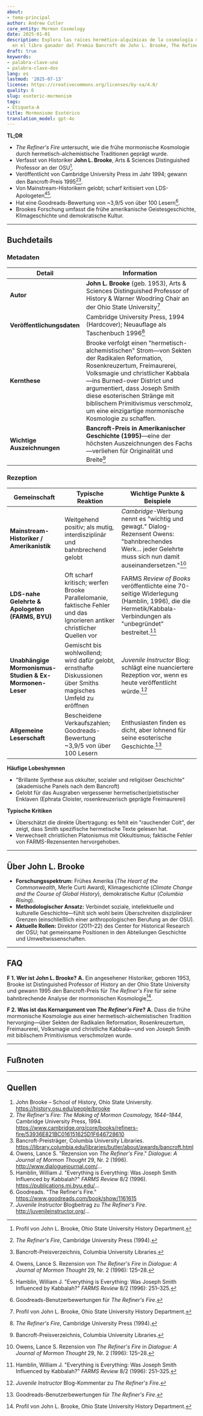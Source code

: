 ```yaml
---
about:
- tema-principal
author: Andrew Cutler
core_entity: Mormon Cosmology
date: 2025-01-01
description: Explora las raíces hermético-alquímicas de la cosmología mormona temprana
  en el libro ganador del Premio Bancroft de John L. Brooke, The Refiner's Fire.
draft: true
keywords:
- palabra-clave-uno
- palabra-clave-dos
lang: es
lastmod: '2025-07-13'
license: https://creativecommons.org/licenses/by-sa/4.0/
quality: 6
slug: esoteric-mormonism
tags:
- Etiqueta-A
title: Mormonismo Esotérico
translation_model: gpt-4o
---
```


**TL;DR** <!-- ≤ 100 words, 3-7 bullets -->

- *The Refiner's Fire* untersucht, wie die frühe mormonische Kosmologie durch hermetisch-alchemistische Traditionen geprägt wurde.
- Verfasst von Historiker **John L. Brooke**, Arts & Sciences Distinguished Professor an der OSU[^1].
- Veröffentlicht von Cambridge University Press im Jahr 1994; gewann den Bancroft-Preis 1995[^2][^3].
- Von Mainstream-Historikern gelobt; scharf kritisiert von LDS-Apologeten[^4][^5].
- Hat eine Goodreads-Bewertung von ~3,9/5 von über 100 Lesern[^6].
- Brookes Forschung umfasst die frühe amerikanische Geistesgeschichte, Klimageschichte und demokratische Kultur.

---

## Buchdetails

### Metadaten

| Detail               | Information                                                                                                                                                    |
|----------------------|----------------------------------------------------------------------------------------------------------------------------------------------------------------|
| **Autor** | **John L. Brooke** (geb. 1953), Arts & Sciences Distinguished Professor of History & Warner Woodring Chair an der Ohio State University[^1] |
| **Veröffentlichungsdaten** | Cambridge University Press, 1994 (Hardcover); Neuauflage als Taschenbuch 1996[^2] |
| **Kernthese** | Brooke verfolgt einen "hermetisch-alchemistischen" Strom—von Sekten der Radikalen Reformation, Rosenkreuzertum, Freimaurerei, Volksmagie und christlicher Kabbala—ins Burned-over District und argumentiert, dass Joseph Smith diese esoterischen Stränge mit biblischem Primitivismus verschmolz, um eine einzigartige mormonische Kosmologie zu schaffen. |
| **Wichtige Auszeichnungen** | **Bancroft-Preis in Amerikanischer Geschichte (1995)**—eine der höchsten Auszeichnungen des Fachs—verliehen für Originalität und Breite[^3] |

### Rezeption

| Gemeinschaft | Typische Reaktion | Wichtige Punkte & Beispiele |
|-------------------------------------------|-------------------------------------------------------------------------------------------------------------------------------------------|------------------------------------------------------------------------------------------------------------------------------------|
| **Mainstream-Historiker / Amerikanistik** | Weitgehend positiv; als mutig, interdisziplinär und bahnbrechend gelobt | *Cambridge*-Werbung nennt es "wichtig und gewagt." Dialog-Rezensent Owens: "bahnbrechendes Werk… jeder Gelehrte muss sich nun damit auseinandersetzen."[^4] |
| **LDS-nahe Gelehrte & Apologeten (FARMS, BYU)** | Oft scharf kritisch; werfen Brooke Parallelomanie, faktische Fehler und das Ignorieren antiker christlicher Quellen vor | FARMS *Review of Books* veröffentlichte eine 70-seitige Widerlegung (Hamblin, 1996), die die Hermetik/Kabbala-Verbindungen als "unbegründet" bestreitet.[^5] |
| **Unabhängige Mormonismus-Studien & Ex-Mormonen-Leser** | Gemischt bis wohlwollend; wird dafür gelobt, ernsthafte Diskussionen über Smiths magisches Umfeld zu eröffnen | *Juvenile Instructor* Blog: schlägt eine nuanciertere Rezeption vor, wenn es heute veröffentlicht würde.[^7] |
| **Allgemeine Leserschaft** | Bescheidene Verkaufszahlen; Goodreads-Bewertung ~3,9/5 von über 100 Lesern | Enthusiasten finden es dicht, aber lohnend für seine esoterische Geschichte.[^6] |

**Häufige Lobeshymnen**

- "Brillante Synthese aus okkulter, sozialer und religiöser Geschichte" (akademische Panels nach dem Bancroft) 
- Gelobt für das Ausgraben vergessener hermetischer/pietistischer Enklaven (Ephrata Cloister, rosenkreuzerisch geprägte Freimaurerei) 

**Typische Kritiken**

- Überschätzt die direkte Übertragung: es fehlt ein "rauchender Colt", der zeigt, dass Smith spezifische hermetische Texte gelesen hat. 
- Verwechselt christlichen Platonismus mit Okkultismus; faktische Fehler von FARMS-Rezensenten hervorgehoben.

---

## Über John L. Brooke

- **Forschungsspektrum:** Frühes Amerika (*The Heart of the Commonwealth*, Merle Curti Award), Klimageschichte (*Climate Change and the Course of Global History*), demokratische Kultur (*Columbia Rising*).  
- **Methodologischer Ansatz:** Verbindet soziale, intellektuelle und kulturelle Geschichte—fühlt sich wohl beim Überschreiten disziplinärer Grenzen (einschließlich einer anthropologischen Berufung an der OSU).  
- **Aktuelle Rollen:** Direktor (2011–22) des Center for Historical Research der OSU; hat gemeinsame Positionen in den Abteilungen Geschichte und Umweltwissenschaften.  

---

## FAQ

**F 1. Wer ist John L. Brooke?** 
**A.** Ein angesehener Historiker, geboren 1953, Brooke ist Distinguished Professor of History an der Ohio State University und gewann 1995 den Bancroft-Preis für *The Refiner's Fire* für seine bahnbrechende Analyse der mormonischen Kosmologie[^1].

**F 2. Was ist das Kernargument von *The Refiner's Fire*?** 
**A.** Dass die frühe mormonische Kosmologie aus einer hermetisch-alchemistischen Tradition hervorging—über Sekten der Radikalen Reformation, Rosenkreuzertum, Freimaurerei, Volksmagie und christliche Kabbala—und von Joseph Smith mit biblischem Primitivismus verschmolzen wurde.

---

## Fußnoten

[^1]: Profil von John L. Brooke, Ohio State University History Department.   
[^2]: *The Refiner's Fire*, Cambridge University Press (1994).   
[^3]: Bancroft-Preisverzeichnis, Columbia University Libraries.   
[^4]: Owens, Lance S. Rezension von *The Refiner's Fire* in *Dialogue: A Journal of Mormon Thought* 29, Nr. 2 (1996): 125–28.   
[^5]: Hamblin, William J. "Everything is Everything: Was Joseph Smith Influenced by Kabbalah?" *FARMS Review* 8/2 (1996): 251–325.   
[^6]: Goodreads-Benutzerbewertungen für *The Refiner's Fire*.   
[^7]: *Juvenile Instructor* Blog-Kommentar zu *The Refiner's Fire*.   

---

## Quellen

1. John Brooke – School of History, Ohio State University. https://history.osu.edu/people/brooke 
2. *The Refiner's Fire: The Making of Mormon Cosmology, 1644–1844*, Cambridge University Press, 1994. https://www.cambridge.org/core/books/refiners-fire/53936E821BC016151625D1F646728610 
3. Bancroft-Preisträger, Columbia University Libraries. https://library.columbia.edu/libraries/butler/about/awards/bancroft.html 
4. Owens, Lance S. "Rezension von *The Refiner's Fire*." *Dialogue: A Journal of Mormon Thought* 29, Nr. 2 (1996). http://www.dialoguejournal.com/... 
5. Hamblin, William J. "Everything is Everything: Was Joseph Smith Influenced by Kabbalah?" *FARMS Review* 8/2 (1996). https://publications.mi.byu.edu/... 
6. Goodreads. "The Refiner's Fire." https://www.goodreads.com/book/show/1161615 
7. *Juvenile Instructor* Blogbeitrag zu *The Refiner's Fire*. http://juvenileinstructor.org/...